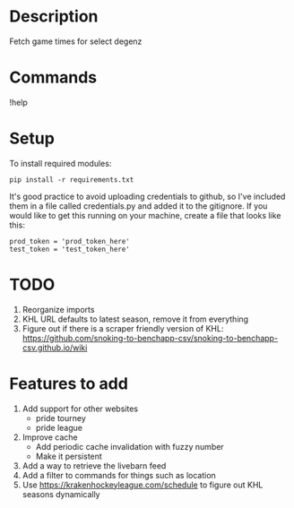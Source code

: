 # Description
Fetch game times for select degenz

# Commands
!help

# Setup

To install required modules:
```
pip install -r requirements.txt
```

It's good practice to avoid uploading credentials to github, so I've included
them in a file called credentials.py and added it to the gitignore. If you
would like to get this running on your machine, create a file that looks like
this:

```
prod_token = 'prod_token_here'
test_token = 'test_token_here'
```

# TODO
1. Reorganize imports
2. KHL URL defaults to latest season, remove it from everything
3. Figure out if there is a scraper friendly version of KHL: https://github.com/snoking-to-benchapp-csv/snoking-to-benchapp-csv.github.io/wiki

# Features to add
1. Add support for other websites
	- pride tourney
	- pride league
2. Improve cache
	- Add periodic cache invalidation with fuzzy number
	- Make it persistent
5. Add a way to retrieve the livebarn feed
6. Add a filter to commands for things such as location
7. Use https://krakenhockeyleague.com/schedule to figure out KHL seasons dynamically